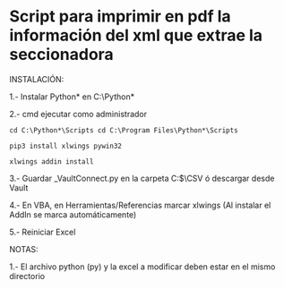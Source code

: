# Script para imprimir en pdf la información del xml que extrae la seccionadora

INSTALACIÓN:

1.- Instalar Python* en C:\Python*

2.- cmd ejecutar como administrador

    cd C:\Python*\Scripts cd C:\Program Files\Python*\Scripts

    pip3 install xlwings pywin32

    xlwings addin install

3.- Guardar _VaultConnect.py en la carpeta C:$\CSV ó descargar desde Vault

4.- En VBA, en Herramientas/Referencias marcar xlwings (Al instalar el AddIn se marca automáticamente)

5.- Reiniciar Excel

NOTAS:

1.- El archivo python (py) y la excel a modificar deben estar en el mismo directorio